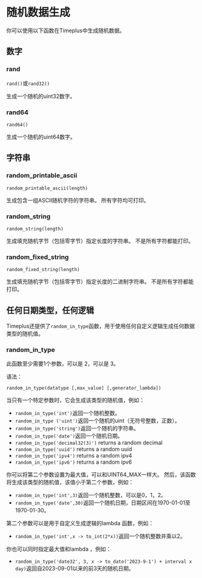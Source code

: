 # 随机数据生成

你可以使用以下函数在Timeplus中生成随机数据。

## 数字

### rand

`rand()`或`rand32()`

生成一个随机的uint32数字。

### rand64

`rand64()`

生成一个随机的uint64数字。

## 字符串

### random_printable_ascii

`random_printable_ascii(length)`

生成包含一组ASCII随机字符的字符串。 所有字符均可打印。

### random_string

`random_string(length)`

生成填充随机字节（包括零字节）指定长度的字符串。 不是所有字符都能打印。

### random_fixed_string

`random_fixed_string(length)`

生成填充随机字节（包括零字节）指定长度的二进制字符串。 不是所有字符都能打印。

## 任何日期类型，任何逻辑

Timeplus还提供了`random_in_type`函数，用于使用任何自定义逻辑生成任何数据类型的随机值。

### random_in_type

此函数至少需要1个参数，可以是 2，可以是 3。

语法：

`random_in_type(datatype [,max_value] [,generator_lambda])`

当只有一个特定参数时，它会生成该类型的随机值，例如：

* `random_in_type('int')`返回一个随机整数。
* `random_in_type ('uint')`返回一个随机的uint（无符号整数，正数）。
* `random_in_type('string')`返回一个随机的字符串。
* `random_in_type('date')`返回一个随机日期。
* `random_in_type('decimal32(3)')` returns a random decimal
* `random_in_type('uuid')` returns a random uuid
* `random_in_type('ipv4')` returns a random ipv4
* `random_in_type('ipv6')` returns a random ipv6

你可以将第二个参数设置为最大值，可以和UINT64_MAX一样大。 然后，该函数将生成该类型的随机值，该值小于第二个参数，例如：

* `random_in_type('int',3)`返回一个随机整数，可以是0，1，2。
* `random_in_type('date',30)`返回一个随机日期，日期区间在1970-01-01至1970-01-30。

第二个参数可以是用于自定义生成逻辑的lambda 函数，例如：

* `random_in_type('int',x -> to_int(2*x))`返回一个随机整数并乘以2。

你也可以同时指定最大值和lambda ，例如：

* `random_in_type('date32', 3, x -> to_date('2023-9-1') + interval x day)`返回自2023-09-01以来的前3天的随机日期。